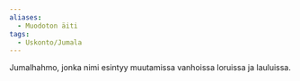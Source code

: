```yaml
---
aliases:
  - Muodoton äiti
tags:
  - Uskonto/Jumala
---
```

Jumalhahmo, jonka nimi esintyy muutamissa vanhoissa loruissa ja lauluissa.